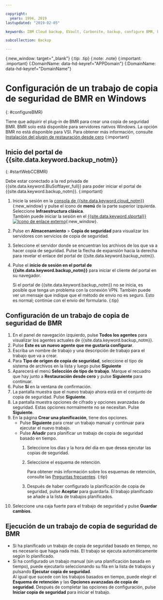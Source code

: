 ```yaml
---

copyright:
  years: 1994, 2019
lastupdated: "2019-02-05"

keywords: IBM Cloud backup, EVault, Carbonite, backup, configure BMR, bmr plug-in, bmr plugin, configuration

subcollection: Backup

---
```

{:new_window: target="_blank"}
{:tip: .tip}
{:note: .note}
{:important: .important}
{:DomainName: data-hd-keyref="APPDomain"}
{:DomainName: data-hd-keyref="DomainName"}

# Configuración de un trabajo de copia de seguridad de BMR en Windows
{: #configureBMR}

Tiene que adquirir el plug-in de BMR para crear una copia de seguridad BMR. BMR solo está disponible para servidores nativos Windows. La opción BMR no está disponible para VSI. Para obtener más información, consulte [Instalación del plugin de restauración desde cero](/docs/infrastructure/Backup?topic=Backup-BMRplugin#BMRplugin)
{:important}

## Inicio del portal de {{site.data.keyword.backup_notm}}
{: #startWebCCBMR}

Debe estar conectado a la red privada de {{site.data.keyword.BluSoftlayer_full}} para poder iniciar el portal de {{site.data.keyword.backup_notm}}.
{:important}

1. Inicie la sesión en la [consola de {{site.data.keyword.cloud_notm}}](https://{DomainName}){:new_window} y pulse el icono de **menú** de la parte superior izquierda. Seleccione **Infraestructura clásica**. <br/>
   También puede iniciar la sesión en el [{{site.data.keyword.slportal}} ![Icono de enlace externo](../../icons/launch-glyph.svg "Icono de enlace externo")](https://control.softlayer.com/){:new_window}.
2. Pulse en **Almacenamiento** > **Copia de seguridad** para visualizar los servidores con servicios de copia de seguridad.
3. Seleccione el servidor donde se encuentran los archivos de los que va a hacer copia de seguridad. Pulse la flecha de expansión hacia la derecha para revelar el enlace del portal de {{site.data.keyword.backup_notm}}.
4. Pulse el **inicio de sesión en el portal de {{site.data.keyword.backup_notm}}** para iniciar el cliente del portal en su navegador.

   Si el portal de {{site.data.keyword.backup_notm}} no se inicia, es posible que tenga un problema con la conexión VPN. También puede ver un mensaje que indique que el método de envío no es seguro. Esto es normal; continúe con el envío del formulario.
   {:tip}

## Configuración de un trabajo de copia de seguridad de BMR

1. En el panel de navegación izquierdo, pulse **Todos los agentes** para visualizar los agentes actuales de {{site.data.keyword.backup_notm}}.
2. Pulse **Este es un nuevo agente que me gustaría configurar**.
3. Escriba un nombre de trabajo y una descripción de trabajo para el trabajo que va a crear.
4. Para **Tipo de origen de copia de seguridad**, seleccione el tipo de sistema de archivos en la lista y luego pulse **Siguiente**
5. Aparecerá el menú **Selección de tipo de trabajo**. Marque el recuadro que hay junto a **Restauración desde cero** y pulse **Siguiente** para continuar.
6. Pulse **Sí** en la ventana de confirmación.
7. La pantalla muestra que el nuevo trabajo ahora está en el conjunto de copia de seguridad. Pulse **Siguiente**.
8. La pantalla muestra opciones de cifrado y opciones avanzadas de seguridad. Estas opciones normalmente no se necesitan. Pulse **Siguiente**.   
9. En la página **Crear una planificación**, tiene dos opciones.
   - Pulse **Siguiente** para crear un trabajo manual y continuar para ejecutar el nuevo trabajo.
   - Pulse **Añadir** para planificar un trabajo de copia de seguridad basado en tiempo.
     1. Seleccione los días y la hora del día en que desea ejecutar las copias de seguridad.
     2. Seleccione el esquema de retención.

        Para obtener más información sobre los esquemas de retención, consulte las [Preguntas frecuentes](/docs/infrastructure/Backup?topic=Backup-faqs).
        {:tip}
     3. Después de haber configurado la planificación de copia de seguridad, pulse **Aceptar** para guardarla. El trabajo planificado se añade a la lista de trabajos planificados.
10. Seleccione una caja fuerte para el trabajo de seguridad y pulse **Guardar cambios**.


## Ejecución de un trabajo de copia de seguridad de BMR

  - Si ha planificado un trabajo de copia de seguridad basado en tiempo, no es necesario que haga nada más. El trabajo se ejecuta automáticamente según lo planificado.
  - Si ha configurado un trabajo manual (sin una planificación basada en tiempo), puede ejecutarlo seleccionando su fila en la lista de trabajos y pulsando **Ejecutar copia de seguridad**. <br/> Al igual que sucede con los trabajos basados en tiempo, puede elegir el **Esquema de retención** y las **Opciones avanzadas de copia de seguridad**. Después de completar las opciones de configuración, pulse **Iniciar copia de seguridad** para iniciar el trabajo.
